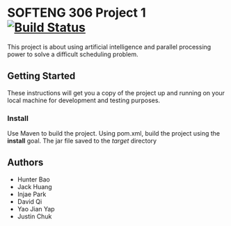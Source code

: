 # SOFTENG 306 Project 1 [![Build Status](https://travis-ci.com/hbao448/306A1.svg?token=cciKEDpQyfT6yqJyJd58&branch=master)](https://travis-ci.com/hbao448/306A1)

This project is about using artificial intelligence and parallel processing power to solve a difficult scheduling problem.

## Getting Started
These instructions will get you a copy of the project up and running on your local machine for development and testing purposes.

### Install 
Use Maven to build the project. Using pom.xml, build the project using the **install** goal. The jar file saved to the *target* directory

## Authors
* Hunter Bao
* Jack Huang
* Injae Park
* David Qi
* Yao Jian Yap
* Justin Chuk
